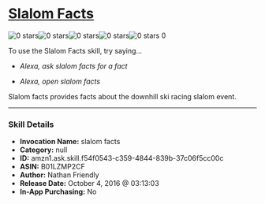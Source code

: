 # [Slalom Facts](http://alexa.amazon.com/#skills/amzn1.ask.skill.f54f0543-c359-4844-839b-37c06f5cc00c)
![0 stars](../../images/ic_star_border_black_18dp_1x.png)![0 stars](../../images/ic_star_border_black_18dp_1x.png)![0 stars](../../images/ic_star_border_black_18dp_1x.png)![0 stars](../../images/ic_star_border_black_18dp_1x.png)![0 stars](../../images/ic_star_border_black_18dp_1x.png) 0

To use the Slalom Facts skill, try saying...

* *Alexa, ask slalom facts for a fact*

* *Alexa, open slalom facts*

Slalom facts provides facts about the downhill ski racing slalom event.

***

### Skill Details

* **Invocation Name:** slalom facts
* **Category:** null
* **ID:** amzn1.ask.skill.f54f0543-c359-4844-839b-37c06f5cc00c
* **ASIN:** B01LZMP2CF
* **Author:** Nathan Friendly
* **Release Date:** October 4, 2016 @ 03:13:03
* **In-App Purchasing:** No
